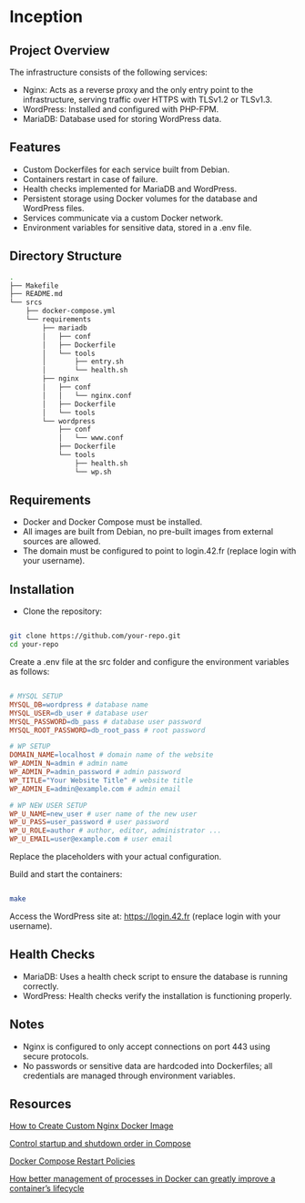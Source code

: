 # Inception

## Project Overview

The infrastructure consists of the following services:
* Nginx: Acts as a reverse proxy and the only entry point to the infrastructure, serving traffic over HTTPS with TLSv1.2 or TLSv1.3.
* WordPress: Installed and configured with PHP-FPM.
* MariaDB: Database used for storing WordPress data.

## Features

* Custom Dockerfiles for each service built from Debian.
* Containers restart in case of failure.
* Health checks implemented for MariaDB and WordPress.
* Persistent storage using Docker volumes for the database and WordPress files.
* Services communicate via a custom Docker network.
* Environment variables for sensitive data, stored in a .env file.

## Directory Structure

``` bash
.
├── Makefile
├── README.md
└── srcs
    ├── docker-compose.yml
    └── requirements
        ├── mariadb
        │   ├── conf
        │   ├── Dockerfile
        │   └── tools
        │       ├── entry.sh
        │       └── health.sh
        ├── nginx
        │   ├── conf
        │   │   └── nginx.conf
        │   ├── Dockerfile
        │   └── tools
        └── wordpress
            ├── conf
            │   └── www.conf
            ├── Dockerfile
            └── tools
                ├── health.sh
                └── wp.sh
```

## Requirements

* Docker and Docker Compose must be installed.
* All images are built from Debian, no pre-built images from external sources are allowed.
* The domain must be configured to point to login.42.fr (replace login with your username).

## Installation

* Clone the repository:

``` bash

git clone https://github.com/your-repo.git
cd your-repo

```

Create a .env file at the src folder and configure the environment variables as follows:

``` makefile

# MYSQL SETUP
MYSQL_DB=wordpress # database name
MYSQL_USER=db_user # database user
MYSQL_PASSWORD=db_pass # database user password
MYSQL_ROOT_PASSWORD=db_root_pass # root password

# WP SETUP
DOMAIN_NAME=localhost # domain name of the website
WP_ADMIN_N=admin # admin name
WP_ADMIN_P=admin_password # admin password
WP_TITLE="Your Website Title" # website title
WP_ADMIN_E=admin@example.com # admin email

# WP NEW USER SETUP
WP_U_NAME=new_user # user name of the new user
WP_U_PASS=user_password # user password
WP_U_ROLE=author # author, editor, administrator ...
WP_U_EMAIL=user@example.com # user email

```

Replace the placeholders with your actual configuration.

Build and start the containers:

``` bash

make

```

Access the WordPress site at: https://login.42.fr (replace login with your username).

## Health Checks

* MariaDB: Uses a health check script to ensure the database is running correctly.
* WordPress: Health checks verify the installation is functioning properly.

## Notes

* Nginx is configured to only accept connections on port 443 using secure protocols.
* No passwords or sensitive data are hardcoded into Dockerfiles; all credentials are managed through environment variables.


## Resources

[How to Create Custom Nginx Docker Image ](https://plainenglish.io/blog/how-to-create-custom-nginx-docker-image)

[Control startup and shutdown order in Compose](https://docs.docker.com/compose/startup-order/)

[Docker Compose Restart Policies](https://www.baeldung.com/ops/docker-compose-restart-policies)

[How better management of processes in Docker can greatly improve a container’s lifecycle](https://cloud.theodo.com/en/blog/docker-processes-container)
